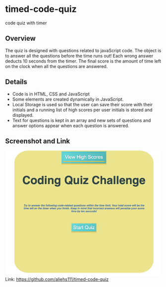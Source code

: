 # timed-code-quiz
code quiz with timer
## Overview
The quiz is designed with questions related to javaScript code.  The object is to answer all the questions before the time runs out!  Each wrong answer deducts 10 seconds from the timer.  The final score is the amount of time left on the clock when all the questions are answered.
## Details
 - Code is in HTML, CSS and JavaScript
 - Some elements are created dynamically in JavaScript.
 - Local Storage is used so that the user can save their score with their initials and a running list of high scores per user initials is stored and displayed.
 - Text for questions is kept in an array and new sets of questions and answer options appear when each question is answered.
 ## Screenshot and Link
![Alt text](assets/Screenshot%202023-08-28%20at%2010.45.14%20AM.png)
Link: https://github.com/aliehs111/timed-code-quiz

 